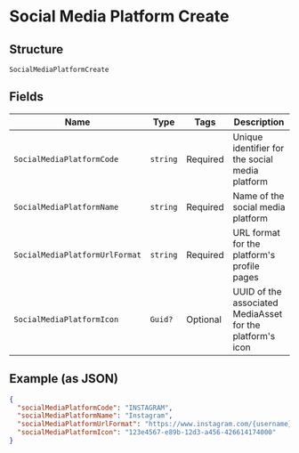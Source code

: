 
# Social Media Platform Create

## Structure

`SocialMediaPlatformCreate`

## Fields

| Name | Type | Tags | Description |
|  --- | --- | --- | --- |
| `SocialMediaPlatformCode` | `string` | Required | Unique identifier for the social media platform |
| `SocialMediaPlatformName` | `string` | Required | Name of the social media platform |
| `SocialMediaPlatformUrlFormat` | `string` | Required | URL format for the platform's profile pages |
| `SocialMediaPlatformIcon` | `Guid?` | Optional | UUID of the associated MediaAsset for the platform's icon |

## Example (as JSON)

```json
{
  "socialMediaPlatformCode": "INSTAGRAM",
  "socialMediaPlatformName": "Instagram",
  "socialMediaPlatformUrlFormat": "https://www.instagram.com/{username}",
  "socialMediaPlatformIcon": "123e4567-e89b-12d3-a456-426614174000"
}
```

